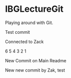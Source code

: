 # IBGLectureGit
Playing around with Git.

Test commit

Connected to Zack

6
5
4
3
2
1

New Commit on Main Readme

New new commit by Zak, test